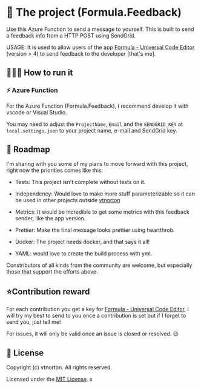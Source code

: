 ﻿# 📰 The project (Formula.Feedback)

Use this Azure Function to send a message to yourself. This is built to send a feedback info from a HTTP POST using SendGrid.

USAGE: It is used to allow users of the app [Formula - Universal Code Editor](https://www.microsoft.com/en-us/p/formula-universal-code-editor/9nblggh4wb6b) (version > 4) to send feedback to the developer [that's me].


## 👨🏻‍💻 How to run it

### ⚡ Azure Function
For the Azure Function (Formula.Feedback), I recommend develop it with vscode or Visual Studio.

You may need to adjust the `ProjectName`, `Email` and the `SENDGRID_KEY` at `local.settings.json` to your project name, e-mail and SendGrid key.


## 🔮 Roadmap

I'm sharing with you some of my plans to move forward with this project, right now the priorities comes like this:

* Tests: This project isn't complete without tests on it.

* Independency: Would love to make more stuff parameterizable so it can be used in other projects outside [vtnorton](https://vtnorton.com)

* Metrics: It would be incredible to get some metrics with this feedback sender, like the app version.

* Prettier: Make the final message looks prettier using heartthrob.

* Docker: The project needs docker, and that says it all!

* YAML: would love to create the build process with yml.

Constributors of all kinds from the community are welcome, but especially those that support the efforts above.


## ⭐Contribution reward

For each contribution you get a key for [Formula - Universal Code Editor](https://www.microsoft.com/en-us/p/formula-universal-code-editor/9nblggh4wb6b), I will try my best to send to you once a contribution is set but if I forget to send you, just tell me!

For issues, it will only be valid once an issue is closed or resolved. 😉

## 📃 License

Copyright (c) vtnorton. All rights reserved.

Licensed under the [MIT License](https://github.com/vtnorton/Formula.Releases/blob/master/LICENSE).
s